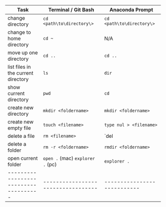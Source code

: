 | Task                                | Terminal / Git Bash              | Anaconda Prompt           |
|-------------------------------------|----------------------------------|---------------------------|
| change directory                    | `cd <path\to\directory\>`        | `cd <path\to\directory\>` |
| change to home directory            | `cd ~`                           | N/A                       |
| move up one directory               | `cd ..`                          | `cd ..`                   |
| list files in the current directory | `ls`                             | `dir`                     |
| show current directory              | `pwd`                            | `cd`                      |
| create new directory                | `mkdir <foldername>`             | `mkdir <foldername>`      |
| create new empty file               | `touch <filename>`               | `type nul > <filename>`   |
| delete a file                       | `rm <filename>`                  | `del <filename>           |
| delete a folder                     | `rm -r <foldername>`             | `rmdir <foldername>`      |
| open current folder                 | `open .` (mac) `explorer .` (pc) | `explorer .`              |
|-------------------------------------|----------------------------------|---------------------------|